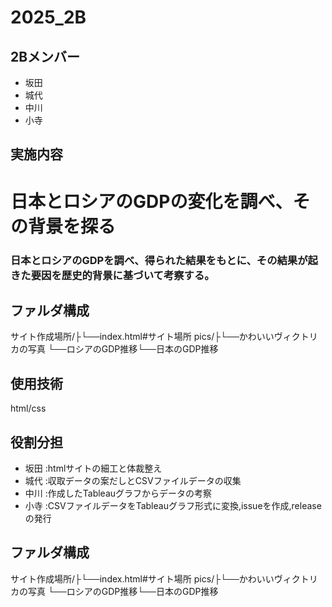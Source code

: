 # 2025_2B

## 2Bメンバー
- 坂田
- 城代
- 中川
- 小寺

## 実施内容
# 日本とロシアのGDPの変化を調べ、その背景を探る
### 日本とロシアのGDPを調べ、得られた結果をもとに、その結果が起きた要因を歴史的背景に基づいて考察する。
## ファルダ構成
サイト作成場所/├└──index.html#サイト場所
pics/├└──かわいいヴィクトリカの写真 └──ロシアのGDP推移└──日本のGDP推移

## 使用技術
html/css

## 役割分担
- 坂田 :htmlサイトの細工と体裁整え
- 城代 :収取データの案だしとCSVファイルデータの収集
- 中川 :作成したTableauグラフからデータの考察
- 小寺 :CSVファイルデータをTableauグラフ形式に変換,issueを作成,releaseの発行

## ファルダ構成
サイト作成場所/├└──index.html#サイト場所 
pics/├└──かわいいヴィクトリカの写真 └──ロシアのGDP推移└──日本のGDP推移
